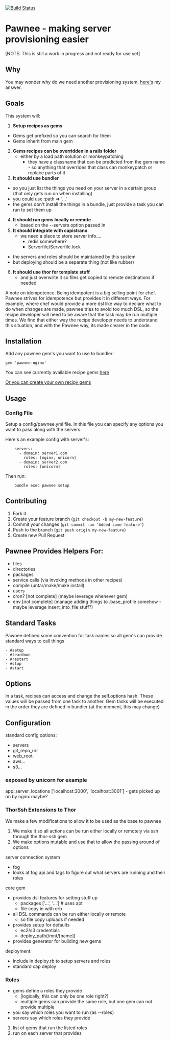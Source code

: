 [![Build Status](https://secure.travis-ci.org/ryanstout/pawnee.png?branch=master)](http://travis-ci.org/ryanstout/pawnee)


# Pawnee - making server provisioning easier

[NOTE: This is still a work in progress and not ready for use yet]

## Why

You may wonder why do we need another provisioning system, [here's](https://github.com/ryanstout/pawnee/blob/master/docs/FAQ.md) my answer.

## Goals

This system will:

1. **Setup recipes as gems**
  - Gems get prefixed so you can search for them
  - Gems inherit from main gem
2. **Gems recipes can be overridden in a rails folder**
	- either by a load path solution or monkeypatching
	  - they have a classname that can be predicted from the gem name
			- so anything that overrides that class can monkeypatch or replace parts of it
3. **It should use bundler**
  - so you just list the things you need on your server in a certain group (that only gets run on when installing)
  - you could use :path => '...'
  - the gems don't install the things in a bundle, just provide a task you can run to set them up
4. **It should run gems locally or remote**
	- based on the --servers option passed in
5. **It should integrate with capistrano**
	- we need a place to store server info....
		- redis somewhere?
		- Serverfile/Serverfile.lock
  - the servers and roles should be maintained by this system
  - but deploying should be a separate thing (not like rubber)
6. **It should use thor for template stuff**
	- and just overwrite it so files get copied to remote destinations if needed


A note on idempotence.  Being idempotent is a big selling point for chef.  Pawnee strives for idempotence but provides it in different ways.  For example, where chef would provide a more dsl like way to declare what to do when changes are made, pawnee tries to avoid too much DSL, so the recipe developer will need to be aware that the task may be run multiple times.  We find that either way the recipe developer needs to understand this situation, and with the Pawnee way, its made clearer in the code.

## Installation

Add any pawnee gem's you want to use to bundler:

    gem 'pawnee-nginx'

You can see currently available recipe gems [here](https://rubygems.org/search?utf8=%E2%9C%93&query=pawnee)

[Or you can create your own recipy gems](https://github.com/ryanstout/pawnee/blob/master/docs/GUIDE.md)

## Usage

### Config File

Setup a config/pawnee.yml file.  In this file you can specify any options you want to pass along with the servers:

Here's an example config with server's:

		servers:
		  - domain: server1.com
		    roles: [nginx, unicorn]
		  - domain: server2.com
		    roles: [unicorn]

Then run:

		bundle exec pawnee setup

## Contributing

1. Fork it
2. Create your feature branch (`git checkout -b my-new-feature`)
3. Commit your changes (`git commit -am 'Added some feature'`)
4. Push to the branch (`git push origin my-new-feature`)
5. Create new Pull Request




## Pawnee Provides Helpers For:

- files
- directories
- packages
- service calls (via invoking methods in other recipes)
- compile (untar/make/make install)
- users
- cron? [not complete]  (maybe leverage whenever gem)
- env [not complete]  (manage adding things to .base_profile somehow - maybe leverage insert_into_file stuff?)

## Standard Tasks

Pawnee defined some convention for task names so all gem's can provide standard ways to call things

	- #setup
	- #teardown
	- #restart
	- #stop
	- #start


## Options

In a task, recipes can access and change the self.options hash.  These values will be
passed from one task to another.  Gem tasks will be executed in the order they are defined
in bundler (at the moment, this may change)

## Configuration

standard config options:
- servers
- git_repo_url
- web_root
- aws...
- s3...

### exposed by unicorn for example
app_server_locations ['localhost:3000', 'localhost:3001'] - gets picked up on by nginx maybe?



### ThorSsh Extensions to Thor
We make a few modifications to allow it to be used as the base to pawnee
1) We make it so all actions can be run either locally or remotely via ssh through the thor-ssh gem
2) We make options mutable and use that to allow the passing around of options




server connection system
  - fog
  - looks at fog api and tags to figure out what servers are running and their roles

core gem
  - provides dsl features for setting stuff up
    - packages ['...', '...']  # uses apt
    - file copy in with erb
  - all DSL commands can be run either locally or remote
    - so file copy uploads if needed
  - provides setup for defaults
    - ec2/s3 credentials
    - deploy_path(/mnt/[name])
  - provides generator for building new gems

deployment:
  - include in deploy.rb to setup servers and roles
  - standard cap deploy





### Roles
- gems define a roles they provide
	- [logically, this can only be one role right?]
	- multiple gems can provide the same role, but one gem can not provide multiple
- you say which roles you want to run (as --roles)
- servers say which roles they provide

1) list of gems that run the listed roles
2) run on each server that provides

